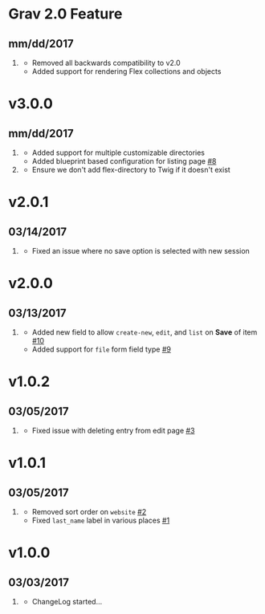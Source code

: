 # Grav 2.0 Feature
##  mm/dd/2017

1. [](#new)
    * Removed all backwards compatibility to v2.0
    * Added support for rendering Flex collections and objects 

# v3.0.0
##  mm/dd/2017

1. [](#new)
    * Added support for multiple customizable directories
    * Added blueprint based configuration for listing page [#8](https://github.com/trilbymedia/grav-plugin-flex-directory/pull/8)
1. [](#bugfix)
    * Ensure we don't add flex-directory to Twig if it doesn't exist

# v2.0.1
##  03/14/2017

1. [](#bugfix)
    * Fixed an issue where no save option is selected with new session

# v2.0.0
##  03/13/2017

1. [](#new)
    * Added new field to allow `create-new`, `edit`, and `list` on **Save** of item [#10](https://github.com/trilbymedia/grav-plugin-flex-directory/issues/10)
    * Added support for `file` form field type [#9](https://github.com/trilbymedia/grav-plugin-flex-directory/issues/9)

# v1.0.2
##  03/05/2017

1. [](#bugfix)
    * Fixed issue with deleting entry from edit page [#3](https://github.com/trilbymedia/grav-plugin-flex-directory/issues/3)

# v1.0.1
##  03/05/2017

1. [](#bugfix)
    * Removed sort order on `website` [#2](https://github.com/trilbymedia/grav-plugin-flex-directory/issues/2)
    * Fixed `last_name` label in various places [#1](https://github.com/trilbymedia/grav-plugin-flex-directory/pull/1)

# v1.0.0
##  03/03/2017

1. [](#new)
    * ChangeLog started...
